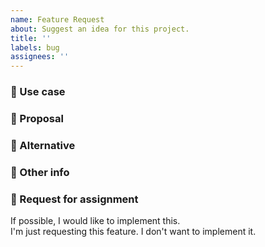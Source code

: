 ```yaml
---
name: Feature Request
about: Suggest an idea for this project.
title: ''
labels: bug
assignees: ''
---
```


### :key: Use case

<!-- A brief description of when you'd like to use this feature,
     or who you think it would be useful for. -->
     
### :hammer: Proposal

<!-- A description of how you think this problem should be fixed.
     And why you think it should be fixed this way. -->

### :wrench: Alternative

<!-- Is there an alternative solution you can think of if the above
     is not possible? If not that's ok! Just say N/A -->

### :memo: Other info

<!-- Links to relevant issues, pull requests, or other information -->

### :bee: Request for assignment

<!-- Some people want to implement features they request, and other
     people just want to report them.
     Both options are great! We just want to know which it is.
     
     Please leave one option and delete the other. -->

If possible, I would like to implement this.  
I'm just requesting this feature. I don't want to implement it.
